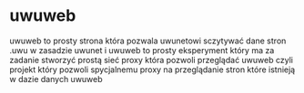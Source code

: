 # uwuweb
uwuweb to prosty strona która pozwala uwunetowi sczytywać dane stron .uwu w zasadzie uwunet i uwuweb to prosty eksperyment który ma za zadanie stworzyć prostą sieć proxy która pozwoli przeglądać uwuweb czyli projekt który pozwoli spycjalnemu proxy na przeglądanie stron które istnieją w dazie danych uwuweb
